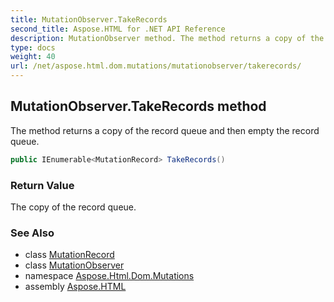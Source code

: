 ```yaml
---
title: MutationObserver.TakeRecords
second_title: Aspose.HTML for .NET API Reference
description: MutationObserver method. The method returns a copy of the record queue and then empty the record queue
type: docs
weight: 40
url: /net/aspose.html.dom.mutations/mutationobserver/takerecords/
---
```

## MutationObserver.TakeRecords method

The method returns a copy of the record queue and then empty the record queue.

```csharp
public IEnumerable<MutationRecord> TakeRecords()
```

### Return Value

The copy of the record queue.

### See Also

* class [MutationRecord](../../mutationrecord/)
* class [MutationObserver](../)
* namespace [Aspose.Html.Dom.Mutations](../../../aspose.html.dom.mutations/)
* assembly [Aspose.HTML](../../../)
